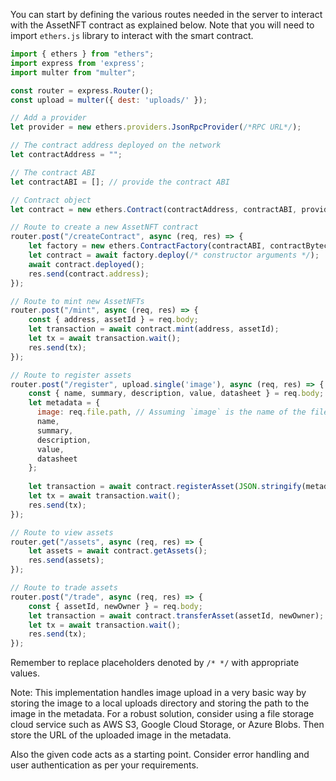 You can start by defining the various routes needed in the server to interact with the AssetNFT contract as explained below. Note that you will need to import `ethers.js` library to interact with the smart contract.

```javascript
import { ethers } from "ethers";
import express from 'express';
import multer from "multer";

const router = express.Router();
const upload = multer({ dest: 'uploads/' });

// Add a provider
let provider = new ethers.providers.JsonRpcProvider(/*RPC URL*/);

// The contract address deployed on the network
let contractAddress = "";

// The contract ABI 
let contractABI = []; // provide the contract ABI

// Contract object
let contract = new ethers.Contract(contractAddress, contractABI, provider);

// Route to create a new AssetNFT contract
router.post("/createContract", async (req, res) => {
    let factory = new ethers.ContractFactory(contractABI, contractBytecode, wallet);
    let contract = await factory.deploy(/* constructor arguments */);
    await contract.deployed();
    res.send(contract.address);
});

// Route to mint new AssetNFTs
router.post("/mint", async (req, res) => {
    const { address, assetId } = req.body;
    let transaction = await contract.mint(address, assetId);
    let tx = await transaction.wait();
    res.send(tx);
});

// Route to register assets
router.post("/register", upload.single('image'), async (req, res) => {
    const { name, summary, description, value, datasheet } = req.body;
    let metadata = {
      image: req.file.path, // Assuming `image` is the name of the file input field
      name,
      summary,
      description,
      value,
      datasheet
    };
    
    let transaction = await contract.registerAsset(JSON.stringify(metadata));
    let tx = await transaction.wait();
    res.send(tx);
});

// Route to view assets
router.get("/assets", async (req, res) => {
    let assets = await contract.getAssets();
    res.send(assets);
});

// Route to trade assets
router.post("/trade", async (req, res) => {
    const { assetId, newOwner } = req.body;
    let transaction = await contract.transferAsset(assetId, newOwner);
    let tx = await transaction.wait();
    res.send(tx);
});
```

Remember to replace placeholders denoted by `/* */` with appropriate values.

Note: This implementation handles image upload in a very basic way by storing the image to a local uploads directory and storing the path to the image in the metadata. For a robust solution, consider using a file storage cloud service such as AWS S3, Google Cloud Storage, or Azure Blobs. Then store the URL of the uploaded image in the metadata.
  
Also the given code acts as a starting point. Consider error handling and user authentication as per your requirements.